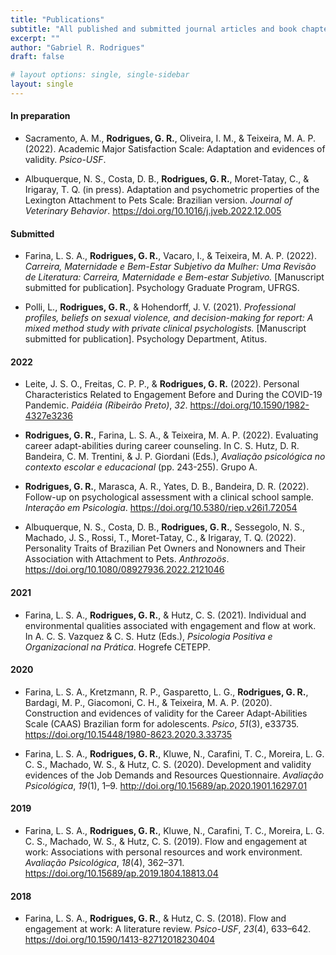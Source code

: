 ```yaml
---
title: "Publications"
subtitle: "All published and submitted journal articles and book chapters."
excerpt: ""
author: "Gabriel R. Rodrigues"
draft: false

# layout options: single, single-sidebar
layout: single
---
```

#### In preparation
- Sacramento, A. M., **Rodrigues, G. R.**, Oliveira, I. M., & Teixeira, M. A. P.
(2022). Academic Major Satisfaction Scale: Adaptation and evidences of validity.
*Psico-USF*.

- Albuquerque, N. S., Costa, D. B., **Rodrigues, G. R.**, Moret-Tatay, C., &
Irigaray, T. Q. (in press).
Adaptation and psychometric properties of the Lexington Attachment to Pets Scale: Brazilian version.
*Journal of Veterinary Behavior*. https://doi.org/10.1016/j.jveb.2022.12.005

#### Submitted
- Farina, L. S. A., **Rodrigues, G. R.**, Vacaro, I., & Teixeira, M. A. P. (2022).
*Carreira, Maternidade e Bem-Estar Subjetivo da Mulher: Uma Revisão de Literatura: Carreira, Maternidade e Bem-estar Subjetivo.*
[Manuscript submitted for publication]. Psychology Graduate Program, UFRGS.

- Polli, L., **Rodrigues, G. R.**, & Hohendorff, J. V. (2021).
*Professional profiles, beliefs on sexual violence, and decision-making for report: A mixed method study with private clinical psychologists.* [Manuscript submitted for publication].
Psychology Department, Atitus.

#### 2022
- Leite, J. S. O., Freitas, C. P. P., & **Rodrigues, G. R.** (2022).
Personal Characteristics Related to Engagement Before and During the COVID-19
Pandemic. *Paidéia (Ribeirão Preto)*, *32*. https://doi.org/10.1590/1982-4327e3236

- **Rodrigues, G. R.**, Farina, L. S. A., & Teixeira, M. A. P. (2022).
Evaluating career adapt-abilities during career counseling. In C. S. Hutz,
D. R. Bandeira, C. M. Trentini, & J. P. Giordani (Eds.),
*Avaliação psicológica no contexto escolar e educacional* (pp. 243-255). Grupo A.

- **Rodrigues, G. R.**, Marasca, A. R., Yates, D. B., Bandeira, D. R. (2022).
Follow-up on psychological assessment with a clinical school sample.
*Interação em Psicologia*. https://doi.org/10.5380/riep.v26i1.72054

- Albuquerque, N. S., Costa, D. B., **Rodrigues, G. R.**, Sessegolo, N. S., Machado, J. S., Rossi, T., Moret-Tatay, C., & Irigaray, T. Q. (2022). Personality Traits of Brazilian Pet Owners and Nonowners and Their Association with Attachment to Pets. *Anthrozoös*. https://doi.org/10.1080/08927936.2022.2121046

#### 2021
- Farina, L. S. A., **Rodrigues, G. R.**, & Hutz, C. S. (2021). Individual
and environmental qualities associated with engagement and flow at work.
In A. C. S. Vazquez & C. S. Hutz (Eds.),
*Psicologia Positiva e Organizacional na Prática*. Hogrefe CETEPP.

#### 2020
- Farina, L. S. A., Kretzmann, R. P., Gasparetto, L. G., **Rodrigues, G. R.**,
Bardagi, M. P., Giacomoni, C. H., & Teixeira, M. A. P. (2020).
Construction and evidences of validity for the Career Adapt-Abilities Scale
(CAAS) Brazilian form for adolescents. *Psico*, *51*(3), e33735. https://doi.org/10.15448/1980-8623.2020.3.33735

- Farina, L. S. A., **Rodrigues, G. R.**, Kluwe, N., Carafini, T. C., Moreira, 
L. G. C. S., Machado, W. S., & Hutz, C. S. (2020). Development and validity 
evidences of the Job Demands and Resources Questionnaire. 
*Avaliação Psicológica*, *19*(1), 1–9. 
http://doi.org/10.15689/ap.2020.1901.16297.01 

#### 2019
- Farina, L. S. A., **Rodrigues, G. R.**, Kluwe, N., Carafini, T. C., Moreira, 
L. G. C. S., Machado, W. S., & Hutz, C. S. (2019). Flow and engagement at work:
Associations with personal resources and work environment. 
*Avaliação Psicológica*, *18*(4), 362–371.
https://doi.org/10.15689/ap.2019.1804.18813.04 

#### 2018
- Farina, L. S. A., **Rodrigues, G. R.**, & Hutz, C. S. (2018).
Flow and engagement at work: A literature review. *Psico-USF*, *23*(4), 633–642. https://doi.org/10.1590/1413-82712018230404
